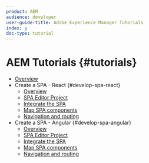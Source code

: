 ```yaml
---
product: AEM
audience: developer
user-guide-title: Adobe Experience Manager Tutorials
index: y
doc-type: tutorial
---
```


# AEM Tutorials {#tutorials}

+ [Overview](overview.md)
+ Create a SPA - React {#develop-spa-react}
  + [Overview](./develop-spa-react/overview.md)
  + [SPA Editor Project](./develop-spa-react/create-project.md)
  + [Integrate the SPA](./develop-spa-react/integrate-spa.md)
  + [Map SPA components](./develop-spa-react/map-components.md)
  + [Navigation and routing](./develop-spa-react/navigation-routing.md)
+ Create a SPA - Angular {#develop-spa-angular}
  + [Overview](./develop-spa-angular/overview.md)
  + [SPA Editor Project](./develop-spa-angular/create-project.md)
  + [Integrate the SPA](./develop-spa-angular/integrate-spa.md)
  + [Map SPA components](./develop-spa-angular/map-components.md)
  + [Navigation and routing](./develop-spa-angular/navigation-routing.md)
